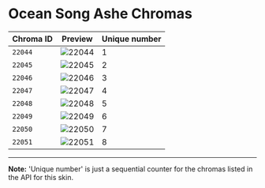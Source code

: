 # Ocean Song Ashe Chromas

| Chroma ID | Preview | Unique number |
|---|---|---|
| `22044` | ![22044](https://raw.communitydragon.org/latest/plugins/rcp-be-lol-game-data/global/default/v1/champion-chroma-images/22/22044.png) | 1 |
| `22045` | ![22045](https://raw.communitydragon.org/latest/plugins/rcp-be-lol-game-data/global/default/v1/champion-chroma-images/22/22045.png) | 2 |
| `22046` | ![22046](https://raw.communitydragon.org/latest/plugins/rcp-be-lol-game-data/global/default/v1/champion-chroma-images/22/22046.png) | 3 |
| `22047` | ![22047](https://raw.communitydragon.org/latest/plugins/rcp-be-lol-game-data/global/default/v1/champion-chroma-images/22/22047.png) | 4 |
| `22048` | ![22048](https://raw.communitydragon.org/latest/plugins/rcp-be-lol-game-data/global/default/v1/champion-chroma-images/22/22048.png) | 5 |
| `22049` | ![22049](https://raw.communitydragon.org/latest/plugins/rcp-be-lol-game-data/global/default/v1/champion-chroma-images/22/22049.png) | 6 |
| `22050` | ![22050](https://raw.communitydragon.org/latest/plugins/rcp-be-lol-game-data/global/default/v1/champion-chroma-images/22/22050.png) | 7 |
| `22051` | ![22051](https://raw.communitydragon.org/latest/plugins/rcp-be-lol-game-data/global/default/v1/champion-chroma-images/22/22051.png) | 8 |

---

**Note:** 'Unique number' is just a sequential counter for the chromas listed in the API for this skin.